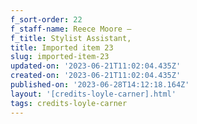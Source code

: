 ```yaml
---
f_sort-order: 22
f_staff-name: Reece Moore –
f_title: Stylist Assistant,
title: Imported item 23
slug: imported-item-23
updated-on: '2023-06-21T11:02:04.435Z'
created-on: '2023-06-21T11:02:04.435Z'
published-on: '2023-06-28T14:12:18.164Z'
layout: '[credits-loyle-carner].html'
tags: credits-loyle-carner
---
```



